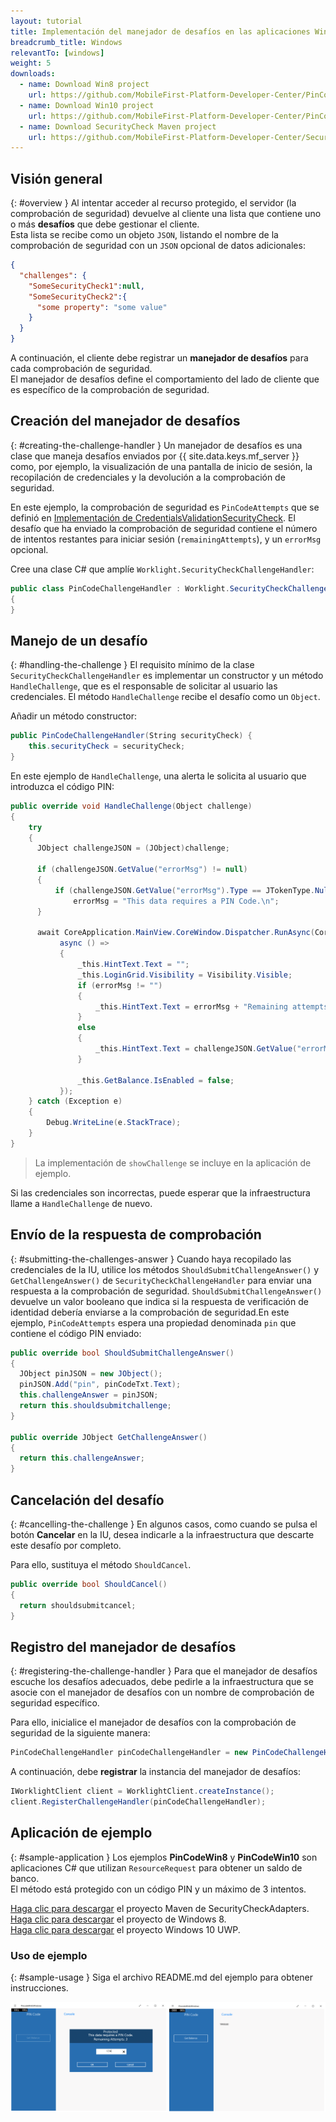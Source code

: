 ```yaml
---
layout: tutorial
title: Implementación del manejador de desafíos en las aplicaciones Windows 8.1 Universal y Windows 10 UWP
breadcrumb_title: Windows
relevantTo: [windows]
weight: 5
downloads:
  - name: Download Win8 project
    url: https://github.com/MobileFirst-Platform-Developer-Center/PinCodeWin8/tree/release80
  - name: Download Win10 project
    url: https://github.com/MobileFirst-Platform-Developer-Center/PinCodeWin10/tree/release80
  - name: Download SecurityCheck Maven project
    url: https://github.com/MobileFirst-Platform-Developer-Center/SecurityCheckAdapters/tree/release80
---
```

<!-- NLS_CHARSET=UTF-8 -->
## Visión general
{: #overview }
Al intentar acceder al recurso protegido, el servidor (la comprobación de seguridad) devuelve al cliente una lista que contiene uno o más **desafíos** que debe gestionar el cliente.  
Esta lista se recibe como un objeto `JSON`, listando el nombre de la comprobación de seguridad con un `JSON` opcional de datos adicionales:

```json
{
  "challenges": {
    "SomeSecurityCheck1":null,
    "SomeSecurityCheck2":{
      "some property": "some value"
    }
  }
}
```

A continuación, el cliente debe registrar un **manejador de desafíos** para cada comprobación de seguridad.  
El manejador de desafíos define el comportamiento del lado de cliente que es específico de la comprobación de seguridad.

## Creación del manejador de desafíos
{: #creating-the-challenge-handler }
Un manejador de desafíos es una clase que maneja desafíos enviados por {{ site.data.keys.mf_server }} como, por ejemplo, la visualización de una pantalla de inicio de sesión, la recopilación de credenciales y la devolución a la comprobación de seguridad.

En este ejemplo, la comprobación de seguridad es `PinCodeAttempts` que se definió en [Implementación de CredentialsValidationSecurityCheck](../security-check). El desafío que ha enviado la comprobación de seguridad contiene el número de intentos restantes para iniciar sesión (`remainingAttempts`), y un `errorMsg` opcional.

Cree una clase C# que amplíe `Worklight.SecurityCheckChallengeHandler`:

```csharp
public class PinCodeChallengeHandler : Worklight.SecurityCheckChallengeHandler
{
}
```

## Manejo de un desafío
{: #handling-the-challenge }
El requisito mínimo de la clase `SecurityCheckChallengeHandler` es implementar un constructor y un método `HandleChallenge`, que es el responsable de solicitar al usuario las credenciales. El método `HandleChallenge` recibe el desafío como un `Object`.

Añadir un método constructor:

```csharp
public PinCodeChallengeHandler(String securityCheck) {
    this.securityCheck = securityCheck;
}
```

En este ejemplo de `HandleChallenge`, una alerta le solicita al usuario que introduzca el código PIN: 

```csharp
public override void HandleChallenge(Object challenge)
{
    try
    {
      JObject challengeJSON = (JObject)challenge;

      if (challengeJSON.GetValue("errorMsg") != null)
      {
          if (challengeJSON.GetValue("errorMsg").Type == JTokenType.Null)
              errorMsg = "This data requires a PIN Code.\n";
      }

      await CoreApplication.MainView.CoreWindow.Dispatcher.RunAsync(CoreDispatcherPriority.Normal,
           async () =>
           {
               _this.HintText.Text = "";
               _this.LoginGrid.Visibility = Visibility.Visible;
               if (errorMsg != "")
               {
                   _this.HintText.Text = errorMsg + "Remaining attempts: " + challengeJSON.GetValue("remainingAttempts");
               }
               else
               {
                   _this.HintText.Text = challengeJSON.GetValue("errorMsg") + "\n" + "Remaining attempts: " + challengeJSON.GetValue("remainingAttempts");
               }

               _this.GetBalance.IsEnabled = false;
           });
    } catch (Exception e)
    {
        Debug.WriteLine(e.StackTrace);
    }
}
```

> La implementación de `showChallenge` se incluye en la aplicación de ejemplo.

Si las credenciales son incorrectas, puede esperar que la infraestructura llame a `HandleChallenge` de nuevo.

## Envío de la respuesta de comprobación
{: #submitting-the-challenges-answer }
Cuando haya recopilado las credenciales de la IU, utilice los métodos `ShouldSubmitChallengeAnswer()` y `GetChallengeAnswer()` de `SecurityCheckChallengeHandler` para enviar una respuesta a la comprobación de seguridad. `ShouldSubmitChallengeAnswer()` devuelve un valor booleano que indica si la respuesta de verificación de identidad debería enviarse a la comprobación de seguridad.En este ejemplo, `PinCodeAttempts` espera una propiedad denominada `pin` que contiene el código PIN enviado:

```csharp
public override bool ShouldSubmitChallengeAnswer()
{
  JObject pinJSON = new JObject();
  pinJSON.Add("pin", pinCodeTxt.Text);
  this.challengeAnswer = pinJSON;
  return this.shouldsubmitchallenge;
}

public override JObject GetChallengeAnswer()
{
  return this.challengeAnswer;
}

```

## Cancelación del desafío
{: #cancelling-the-challenge }
En algunos casos, como cuando se pulsa el botón **Cancelar** en la IU, desea indicarle a la infraestructura que descarte este desafío por completo.

Para ello, sustituya el método `ShouldCancel`.


```csharp
public override bool ShouldCancel()
{
  return shouldsubmitcancel;
}
```

## Registro del manejador de desafíos
{: #registering-the-challenge-handler }
Para que el manejador de desafíos escuche los desafíos adecuados, debe pedirle a la infraestructura que se asocie con el manejador de desafíos con un nombre de comprobación de seguridad específico.

Para ello, inicialice el manejador de desafíos con la comprobación de seguridad de la siguiente manera:

```csharp
PinCodeChallengeHandler pinCodeChallengeHandler = new PinCodeChallengeHandler("PinCodeAttempts");
```

A continuación, debe **registrar** la instancia del manejador de desafíos:

```csharp
IWorklightClient client = WorklightClient.createInstance();
client.RegisterChallengeHandler(pinCodeChallengeHandler);
```

## Aplicación de ejemplo
{: #sample-application }
Los ejemplos **PinCodeWin8** y **PinCodeWin10** son aplicaciones C# que utilizan `ResourceRequest` para obtener un saldo de banco.  
El método está protegido con un código PIN y un máximo de 3 intentos.

[Haga clic para descargar](https://github.com/MobileFirst-Platform-Developer-Center/SecurityCheckAdapters/tree/release80) el proyecto Maven de SecurityCheckAdapters.  
[Haga clic para descargar](https://github.com/MobileFirst-Platform-Developer-Center/PinCodeWin8/tree/release80) el proyecto de Windows 8.  
[Haga clic para descargar](https://github.com/MobileFirst-Platform-Developer-Center/PinCodeWin10/tree/release80) el proyecto Windows 10 UWP.

### Uso de ejemplo
{: #sample-usage }
Siga el archivo README.md del ejemplo para obtener instrucciones.

![Aplicación de ejemplo](sample-application.png)   
